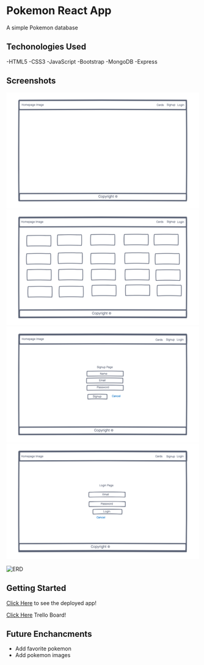 # Pokemon React App

A simple Pokemon database

## Techonologies Used

-HTML5
-CSS3
-JavaScript
-Bootstrap
-MongoDB
-Express

## Screenshots
![wireframe1](imgs/Pokemon-homepage.png)
![wireframe2](imgs/CardsPage.png)
![wireframe3](imgs/Pokemon-signup-page.png)
![wireframe4](imgs/Pokemon-loginpage.png)

![ERD](!)

## Getting Started

[Click Here](!) to see the deployed app!

[Click Here](https://trello.com/b/A200ltUy/project-3) Trello Board!

## Future Enchancments
- Add favorite pokemon 
- Add pokemon images
